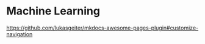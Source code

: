 # Machine Learning

<https://github.com/lukasgeiter/mkdocs-awesome-pages-plugin#customize-navigation>
